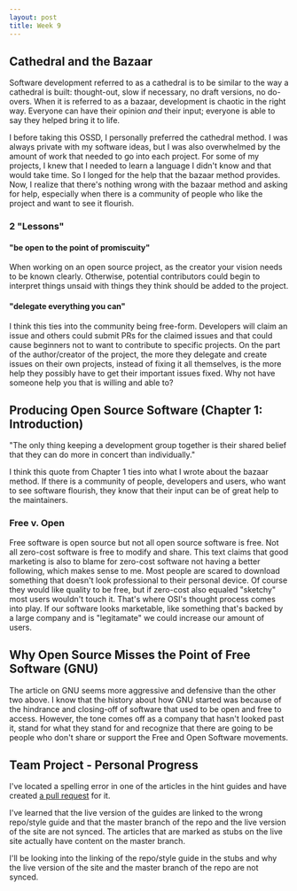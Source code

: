 ```yaml
---
layout: post
title: Week 9
---
```


## Cathedral and the Bazaar

Software development referred to as a cathedral is to be similar to the way a cathedral is built: thought-out, slow if necessary, no draft versions, no do-overs. When it is referred to as a bazaar, development is chaotic in the right way. Everyone can have their opinion _and_ their input; everyone is able to say they helped bring it to life.

I before taking this OSSD, I personally preferred the cathedral method. I was always private with my software ideas, but I was also overwhelmed by the amount of work that needed to go into each project. For some of my projects, I knew that I needed to learn a language I didn't know and that would take time. So I longed for the help that the bazaar method provides. Now, I realize that there's nothing wrong with the bazaar method and asking for help, especially when there is a community of people who like the project and want to see it flourish.

### 2 "Lessons"

#### "be open to the point of promiscuity"

When working on an open source project, as the creator your vision needs to be known clearly. Otherwise, potential contributors could begin to interpret things unsaid with things they think should be added to the project.

#### "delegate everything you can"

I think this ties into the community being free-form. Developers will claim an issue and others could submit PRs for the claimed issues and that could cause beginners not to want to contribute to specific projects. On the part of the author/creator of the project, the more they delegate and create issues on their own projects, instead of fixing it all themselves, is the more help they possibly have to get their important issues fixed. Why not have someone help you that is willing and able to?

## Producing Open Source Software (Chapter 1: Introduction)

"The only thing keeping a development group together is their shared belief that they can do more in concert than individually."

I think this quote from Chapter 1 ties into what I wrote about the bazaar method. If there is a community of people, developers and users, who want to see software flourish, they know that their input can be of great help to the maintainers.

### Free v. Open

Free software is open source but not all open source software is free. Not all zero-cost software is free to modify and share. This text claims that good marketing is also to blame for zero-cost software not having a better following, which makes sense to me. Most people are scared to download something that doesn't look professional to their personal device. Of course they would like quality to be free, but if zero-cost also equaled "sketchy" most users wouldn't touch it. That's where OSI's thought process comes into play. If our software looks marketable, like something that's backed by a large company and is "legitamate" we could increase our amount of users.

## Why Open Source Misses the Point of Free Software (GNU)

The article on GNU seems more aggressive and defensive than the other two above. I know that the history about how GNU started was because of the hindrance and closing-off of software that used to be open and free to access. However, the tone comes off as a company that hasn't looked past it, stand for what they stand for and recognize that there are going to be people who don't share or support the Free and Open Software movements.

## Team Project - Personal Progress

I've located a spelling error in one of the articles in the hint guides and have created [a pull request](https://github.com/freeCodeCamp/freeCodeCamp/pull/35788) for it.

I've learned that the live version of the guides are linked to the wrong repo/style guide and that the master branch of the repo and the live version of the site are not synced. The articles that are marked as stubs on the live site actually have content on the master branch.

I'll be looking into the linking of the repo/style guide in the stubs and why the live version of the site and the master branch of the repo are not synced.